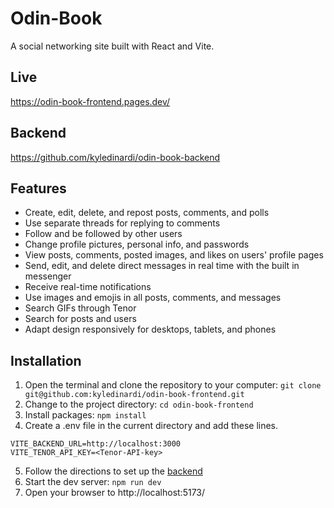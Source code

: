 # Odin-Book

A social networking site built with React and Vite.

## Live

https://odin-book-frontend.pages.dev/

## Backend

https://github.com/kyledinardi/odin-book-backend

## Features

- Create, edit, delete, and repost posts, comments, and polls
- Use separate threads for replying to comments
- Follow and be followed by other users
- Change profile pictures, personal info, and passwords
- View posts, comments, posted images, and likes on users' profile pages
- Send, edit, and delete direct messages in real time with the built in messenger
- Receive real-time notifications
- Use images and emojis in all posts, comments, and messages
- Search GIFs through Tenor
- Search for posts and users
- Adapt design responsively for desktops, tablets, and phones

## Installation

1. Open the terminal and clone the repository to your computer: `git clone git@github.com:kyledinardi/odin-book-frontend.git`
2. Change to the project directory: `cd odin-book-frontend`
3. Install packages: `npm install`
4. Create a .env file in the current directory and add these lines.

```
VITE_BACKEND_URL=http://localhost:3000
VITE_TENOR_API_KEY=<Tenor-API-key>
```

5. Follow the directions to set up the [backend](https://github.com/kyledinardi/odin-book-backend)
6. Start the dev server: `npm run dev`
7. Open your browser to http://localhost:5173/

